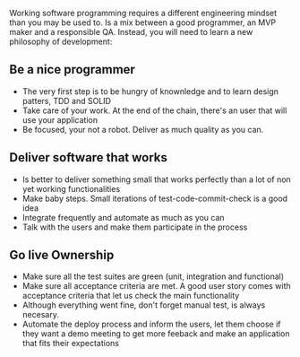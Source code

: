 

Working software programming requires a different engineering mindset than you may be used to. Is a mix between a good programmer, an MVP maker and a responsible QA. Instead, you will need to learn a new philosophy of development:

## Be a nice programmer

- The very first step is to be hungry of knownledge and to learn design patters, TDD and SOLID
- Take care of your work. At the end of the chain, there's an user that will use your application
- Be focused, your not a robot. Deliver as much quality as you can.

## Deliver software that works

- Is better to deliver something small that works perfectly than a lot of non yet working functionalities
- Make baby steps. Small iterations of test-code-commit-check is a good idea
- Integrate frequently and automate as much as you can
- Talk with the users and make them participate in the process

## Go live Ownership

- Make sure all the test suites are green (unit, integration and functional)
- Make sure all acceptance criteria are met. A good user story comes with acceptance criteria that let us check the main functionality
- Although everything went fine, don't forget manual test, is always necesary.
- Automate the deploy process and inform the users, let them choose if they want a demo meeting to get more feeback and make an application that fits their expectations


